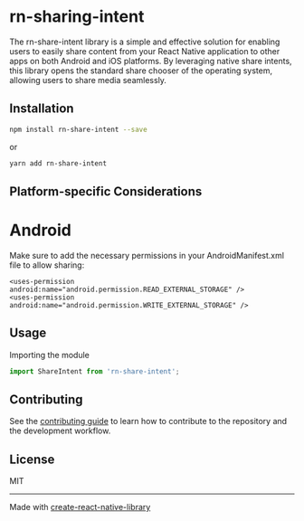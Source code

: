 # rn-sharing-intent

The rn-share-intent library is a simple and effective solution for enabling users to easily share content from your React Native application to other apps on both Android and iOS platforms. By leveraging native share intents, this library opens the standard share chooser of the operating system, allowing users to share media seamlessly.

## Installation

```sh
npm install rn-share-intent --save
```

or

```sh
yarn add rn-share-intent
```

## Platform-specific Considerations
# Android
Make sure to add the necessary permissions in your AndroidManifest.xml file to allow sharing:

```xlm
<uses-permission android:name="android.permission.READ_EXTERNAL_STORAGE" />
<uses-permission android:name="android.permission.WRITE_EXTERNAL_STORAGE" />
```

## Usage

Importing the module

```js
import ShareIntent from 'rn-share-intent';
```

## Contributing

See the [contributing guide](CONTRIBUTING.md) to learn how to contribute to the repository and the development workflow.

## License

MIT

---

Made with [create-react-native-library](https://github.com/callstack/react-native-builder-bob)
